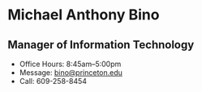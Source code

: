 # Michael Anthony Bino
## Manager of Information Technology

* Office Hours: 8:45am–5:00pm
* Message: bino@princeton.edu
* Call: 609-258-8454
